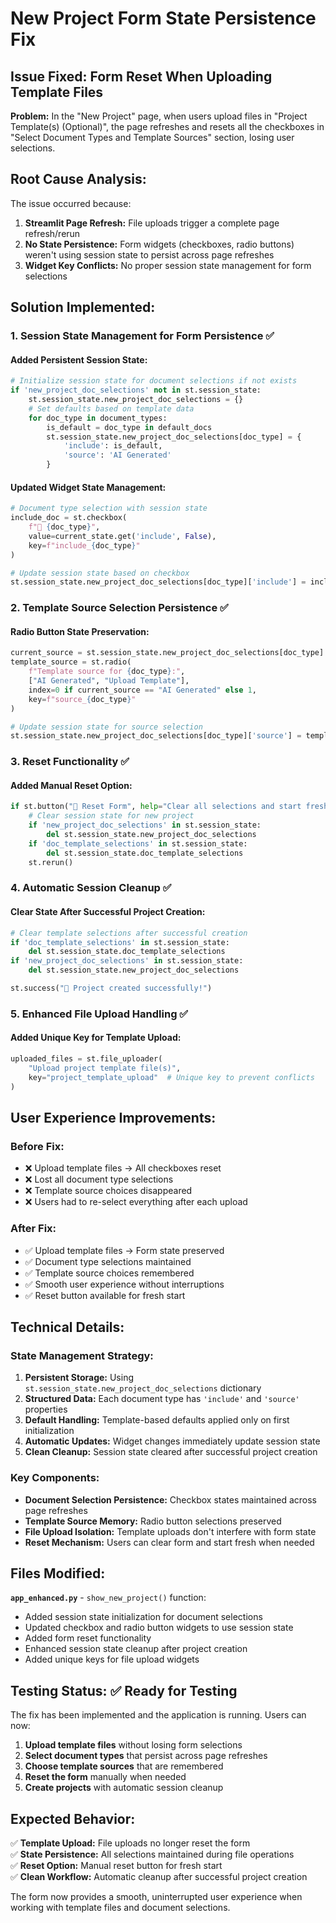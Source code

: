 # New Project Form State Persistence Fix

## Issue Fixed: Form Reset When Uploading Template Files

**Problem:** In the "New Project" page, when users upload files in "Project Template(s) (Optional)", the page refreshes and resets all the checkboxes in "Select Document Types and Template Sources" section, losing user selections.

## Root Cause Analysis:

The issue occurred because:
1. **Streamlit Page Refresh:** File uploads trigger a complete page refresh/rerun
2. **No State Persistence:** Form widgets (checkboxes, radio buttons) weren't using session state to persist across page refreshes
3. **Widget Key Conflicts:** No proper session state management for form selections

## Solution Implemented:

### 1. **Session State Management for Form Persistence** ✅

#### Added Persistent Session State:
```python
# Initialize session state for document selections if not exists
if 'new_project_doc_selections' not in st.session_state:
    st.session_state.new_project_doc_selections = {}
    # Set defaults based on template data
    for doc_type in document_types:
        is_default = doc_type in default_docs
        st.session_state.new_project_doc_selections[doc_type] = {
            'include': is_default,
            'source': 'AI Generated'
        }
```

#### Updated Widget State Management:
```python
# Document type selection with session state
include_doc = st.checkbox(
    f"📄 {doc_type}",
    value=current_state.get('include', False),
    key=f"include_{doc_type}"
)

# Update session state based on checkbox
st.session_state.new_project_doc_selections[doc_type]['include'] = include_doc
```

### 2. **Template Source Selection Persistence** ✅

#### Radio Button State Preservation:
```python
current_source = st.session_state.new_project_doc_selections[doc_type].get('source', 'AI Generated')
template_source = st.radio(
    f"Template source for {doc_type}:",
    ["AI Generated", "Upload Template"],
    index=0 if current_source == "AI Generated" else 1,
    key=f"source_{doc_type}"
)

# Update session state for source selection
st.session_state.new_project_doc_selections[doc_type]['source'] = template_source
```

### 3. **Reset Functionality** ✅

#### Added Manual Reset Option:
```python
if st.button("🔄 Reset Form", help="Clear all selections and start fresh"):
    # Clear session state for new project
    if 'new_project_doc_selections' in st.session_state:
        del st.session_state.new_project_doc_selections
    if 'doc_template_selections' in st.session_state:
        del st.session_state.doc_template_selections
    st.rerun()
```

### 4. **Automatic Session Cleanup** ✅

#### Clear State After Successful Project Creation:
```python
# Clear template selections after successful creation
if 'doc_template_selections' in st.session_state:
    del st.session_state.doc_template_selections
if 'new_project_doc_selections' in st.session_state:
    del st.session_state.new_project_doc_selections

st.success("🎉 Project created successfully!")
```

### 5. **Enhanced File Upload Handling** ✅

#### Added Unique Key for Template Upload:
```python
uploaded_files = st.file_uploader(
    "Upload project template file(s)", 
    key="project_template_upload"  # Unique key to prevent conflicts
)
```

## User Experience Improvements:

### **Before Fix:**
- ❌ Upload template files → All checkboxes reset
- ❌ Lost all document type selections
- ❌ Template source choices disappeared
- ❌ Users had to re-select everything after each upload

### **After Fix:**
- ✅ Upload template files → Form state preserved
- ✅ Document type selections maintained
- ✅ Template source choices remembered
- ✅ Smooth user experience without interruptions
- ✅ Reset button available for fresh start

## Technical Details:

### State Management Strategy:
1. **Persistent Storage:** Using `st.session_state.new_project_doc_selections` dictionary
2. **Structured Data:** Each document type has `'include'` and `'source'` properties
3. **Default Handling:** Template-based defaults applied only on first initialization
4. **Automatic Updates:** Widget changes immediately update session state
5. **Clean Cleanup:** Session state cleared after successful project creation

### Key Components:
- **Document Selection Persistence:** Checkbox states maintained across page refreshes
- **Template Source Memory:** Radio button selections preserved
- **File Upload Isolation:** Template uploads don't interfere with form state
- **Reset Mechanism:** Users can clear form and start fresh when needed

## Files Modified:

**`app_enhanced.py`** - `show_new_project()` function:
- Added session state initialization for document selections
- Updated checkbox and radio button widgets to use session state
- Added form reset functionality
- Enhanced session state cleanup after project creation
- Added unique keys for file upload widgets

## Testing Status: ✅ Ready for Testing

The fix has been implemented and the application is running. Users can now:

1. **Upload template files** without losing form selections
2. **Select document types** that persist across page refreshes  
3. **Choose template sources** that are remembered
4. **Reset the form** manually when needed
5. **Create projects** with automatic session cleanup

## Expected Behavior:

✅ **Template Upload:** File uploads no longer reset the form  
✅ **State Persistence:** All selections maintained during file operations  
✅ **Reset Option:** Manual reset button for fresh start  
✅ **Clean Workflow:** Automatic cleanup after successful project creation  

The form now provides a smooth, uninterrupted user experience when working with template files and document selections.
